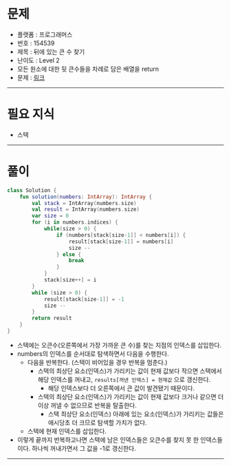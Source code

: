 # 문제
- 플랫폼 : 프로그래머스
- 번호 : 154539
- 제목 : 뒤에 있는 큰 수 찾기
- 난이도 : Level 2
- 모든 원소에 대한 뒷 큰수들을 차례로 담은 배열을 return
- 문제 : <a href="https://school.programmers.co.kr/learn/courses/30/lessons/154539" target="_blank">링크</a>

---

# 필요 지식
- 스택

---

# 풀이
```kotlin
class Solution {
    fun solution(numbers: IntArray): IntArray {
        val stack = IntArray(numbers.size)
        val result = IntArray(numbers.size)
        var size = 0
        for (i in numbers.indices) {
            while(size > 0) {
                if (numbers[stack[size-1]] < numbers[i]) {
                    result[stack[size-1]] = numbers[i]
                    size --
                } else {
                    break
                }
            }
            stack[size++] = i
        }
        while (size > 0) {
            result[stack[size-1]] = -1
            size --
        }
        return result
    }
}
```
- 스택에는 오큰수(오른쪽에서 가장 가까운 큰 수)를 찾는 지점의 인덱스를 삽입한다.
- numbers의 인덱스를 순서대로 탐색하면서 다음을 수행한다.
  - 다음을 반복한다. (스택이 비어있을 경우 반복을 멈춘다.)
    - 스택의 최상단 요소(인덱스)가 가리키는 값이 현재 값보다 작으면 스택에서 해당 인덱스를 꺼내고, `results[꺼낸 인덱스] = 현재값` 으로 갱신한다.
      - 해당 인덱스보다 더 오른쪽에서 큰 값이 발견됐기 때문이다.
    - 스택의 최상단 요소(인덱스)가 가리키는 값이 현재 값보다 크거나 같으면 더 이상 꺼낼 수 없으므로 반복을 탈출한다.
      - 스택 최상단 요소(인덱스) 아래에 있는 요소(인덱스)가 가리키는 값들은 애시당초 더 크므로 탐색할 가치가 없다.
  - 스택에 현재 인덱스를 삽입한다.
- 이렇게 끝까지 반복하고나면 스택에 남은 인덱스들은 오큰수를 찾지 못 한 인덱스들이다. 하나씩 꺼내가면서 그 값을 -1로 갱신한다.

---
